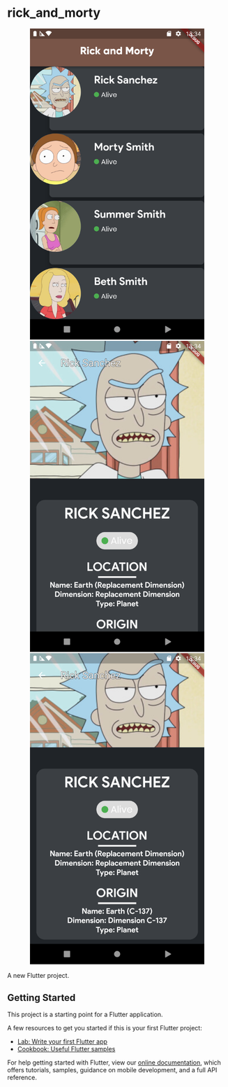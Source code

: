 # rick_and_morty
<div align="center">
    <img src="/screenshots/1.png" width="400px"</img> 
</div>
<div align="center">
    <img src="/screenshots/2.png" width="400px"</img> 
</div>
<div align="center">
    <img src="/screenshots/3.png" width="400px"</img> 
</div>





A new Flutter project.

## Getting Started

This project is a starting point for a Flutter application.

A few resources to get you started if this is your first Flutter project:

- [Lab: Write your first Flutter app](https://flutter.dev/docs/get-started/codelab)
- [Cookbook: Useful Flutter samples](https://flutter.dev/docs/cookbook)

For help getting started with Flutter, view our
[online documentation](https://flutter.dev/docs), which offers tutorials,
samples, guidance on mobile development, and a full API reference.
